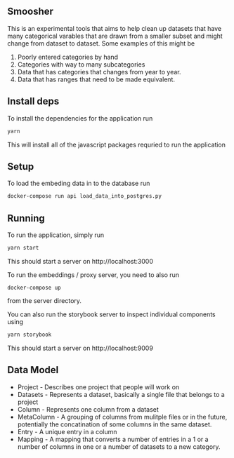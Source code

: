 Smoosher
-------

This is an experimental tools that aims to help clean up datasets that have many 
categorical varables that are drawn from a smaller subset and might change from dataset 
to dataset. Some examples of this might be 

1. Poorly entered categories by hand 
2. Categories with way to many subcategories 
3. Data that has categories that changes from year to year.
4. Data that has ranges that need to be made equivalent. 


Install deps
------------

To install the dependencies for the application run 

```bash
yarn
```

This will install all of the javascript packages requried to run the application 

Setup
-----

To load the embeding data in to the database run 

```bash
docker-compose run api load_data_into_postgres.py
```

Running
-------

To run the application, simply run 

```bash
yarn start
```
This should start a server on http://localhost:3000

To run the embeddings / proxy server, you need to also run 

``` 
docker-compose up
```

from the server directory.

You can also run the storybook server to inspect individual components using 

```bash
yarn storybook
```

This should start a server on http://localhost:9009

Data Model
---------

- Project - Describes one project that people will work on
- Datasets - Represents a dataset, basically a single file that belongs to a project
- Column - Represents one column from a dataset 
- MetaColumn - A grouping of columns from mulitple files or in the future, potentially the concatination of some columns in the same dataset. 
- Entry - A unique entry in a column 
- Mapping - A mapping that converts a number of entries in a 1 or a  number of columns in one or a number of datasets to a new category.

